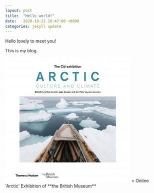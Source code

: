 ```yaml
---
layout: post
title:  "Hello world!"
date:   2020-10-22 16:47:00 +0800
categories: jekyll update
---
```


Hello lovely to meet you!

This is my blog.

<img src="/media/arctic-exhibition-catalogue-1200.jpg">
> Online 'Arctic' Exhibition of **the British Museum**